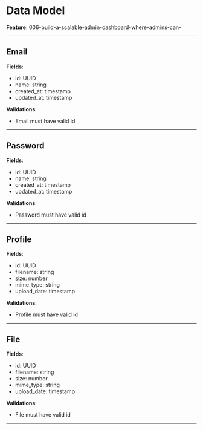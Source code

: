 # Data Model

**Feature**: 006-build-a-scalable-admin-dashboard-where-admins-can-

---

## Email

**Fields**:
- id: UUID
- name: string
- created_at: timestamp
- updated_at: timestamp

**Validations**:
- Email must have valid id

---

## Password

**Fields**:
- id: UUID
- name: string
- created_at: timestamp
- updated_at: timestamp

**Validations**:
- Password must have valid id

---

## Profile

**Fields**:
- id: UUID
- filename: string
- size: number
- mime_type: string
- upload_date: timestamp

**Validations**:
- Profile must have valid id

---

## File

**Fields**:
- id: UUID
- filename: string
- size: number
- mime_type: string
- upload_date: timestamp

**Validations**:
- File must have valid id

---

